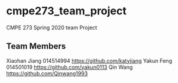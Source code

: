 # cmpe273_team_project
CMPE 273 Spring 2020 team Project

## Team Members

Xiaohan Jiang 014514994 https://github.com/katyjiang
Yakun Feng 014501019 https://github.com/yakun0113
Qin Wang https://github.com/Qinwang1993
